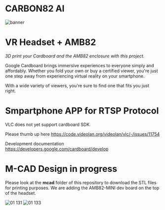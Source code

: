 # CARBON82 AI

![banner](https://github.com/ajsb85/carbon82.ai/assets/663460/bdecceeb-e7c3-4b23-b431-379c733f7b62)

# VR Headset + AMB82

_3D print your Cardboard and the AMB82 enclosure with this project._

Google Cardboard brings immersive experiences to everyone simply and affordably. Whether you fold your own or buy a certified viewer, you're just one step away from experiencing virtual reality on your smartphone.

With a wide variety of viewers, you're sure to find one that fits you just right.

# Smpartphone APP for RTSP Protocol

VLC does not yet support cardboard SDK

Please thumb up here
https://code.videolan.org/videolan/vlc/-/issues/11754

Development documentation
https://developers.google.com/cardboard/develop

# M-CAD Design in progress

Please look at the **mcad** folder of this repository to download the STL files for printing purposes.
We are adding the AMB82-MINI dev board on the top of the headset.

![01 131](https://github.com/ajsb85/carbon82.ai/assets/663460/5bfcb378-74a0-4992-ae05-e98cc5cfb026)
![01 133](https://github.com/ajsb85/carbon82.ai/assets/663460/e9609ab1-1d26-43dd-b412-5ff63f85ee5d)
